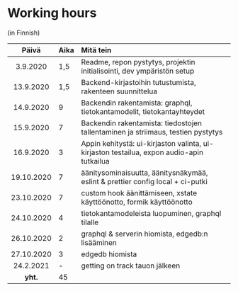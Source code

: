 # Working hours
(in Finnish)

| Päivä       | Aika  | Mitä tein  |
| :----:      |:----- | :-----     |
| 3.9.2020    | 1,5   | Readme, repon pystytys, projektin initialisointi, dev ympäristön setup |
| 13.9.2020   | 1,5   | Backend-kirjastoihin tutustumista, rakenteen suunnittelua |
| 14.9.2020   | 9     | Backendin rakentamista: graphql, tietokantamodelit, tietokantayhteydet |
| 15.9.2020   | 7     | Backendin rakentamista: tiedostojen tallentaminen ja striimaus, testien pystytys |
| 16.9.2020   | 3     | Appin kehitystä: ui-kirjaston valinta, ui-kirjaston testailua, expon audio-apin tutkailua |
| 19.10.2020  | 7     | äänitysominaisuutta, äänitysnäkymää, eslint & prettier config local + ci-putki |
| 23.10.2020  | 7     | custom hook äänittämiseen, xstate käyttöönotto, formik käyttöönotto |
| 24.10.2020  | 4     | tietokantamodeleista luopuminen, graphql tilalle |
| 26.10.2020  | 2     | graphql & serverin hiomista, edgedb:n lisääminen |
| 27.10.2020  | 3     | edgedb hiomista |
| 24.2.2021   | -     | getting on track tauon jälkeen |
| **yht.**| 45    |
